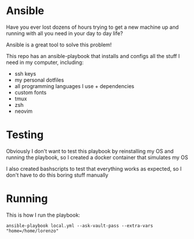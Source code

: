# Ansible

Have you ever lost dozens of hours trying to get a new machine up and running with all you need in your day to day life?

Ansible is a great tool to solve this problem!

This repo has an ansible-playbook that installs and configs all the stuff I need in my computer, including:
* ssh keys
* my personal dotfiles
* all programming languages I use + dependencies
* custom fonts
* tmux
* zsh
* neovim

# Testing

Obviously I don't want to test this playbook by reinstalling my OS and running the playbook, so I created a docker container that simulates my OS

I also created bashscripts to test that everything works as expected, so I don't have to do this boring stuff manually

# Running

This is how I run the playbook:

`ansible-playbook local.yml --ask-vault-pass --extra-vars "home=/home/lorenzo"`
